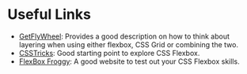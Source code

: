 # Useful Links

- [GetFlyWheel](https://getflywheel.com/layout/combine-flexbox-and-css-grids-for-layouts-how-to/): Provides a good description on how to think about layering when using either flexbox, CSS Grid or combining the two.
- [CSSTricks](https://css-tricks.com/snippets/css/a-guide-to-flexbox/): Good starting point to explore CSS Flexbox.
- [FlexBox Froggy](https://flexboxfroggy.com/): A good website to test out your CSS Flexbox skills.